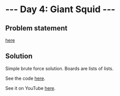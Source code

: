 # --- Day 4: Giant Squid ---

## Problem statement

[here](https://adventofcode.com/2021/day/4)

## Solution

Simple brute force solution. Boards are lists of lists.

See the code [here](solution-final.py).

See it on YouTube [here](https://www.youtube.com/watch?v=_JL9Ln4jI7g).